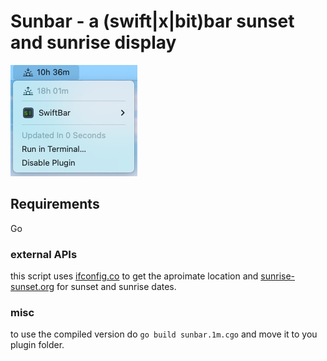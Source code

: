 # Sunbar - a (swift|x|bit)bar sunset and sunrise display
![screenshot depicting a sunset display](screenshot.png)
## Requirements
Go
### external APIs
this script uses [ifconfig.co](https://ifconfig.co/) to get the aproimate location and [sunrise-sunset.org](https://sunrise-sunset.org/api) for sunset and sunrise dates.
### misc
to use the compiled version do `go build sunbar.1m.cgo` and move it to you plugin folder.
